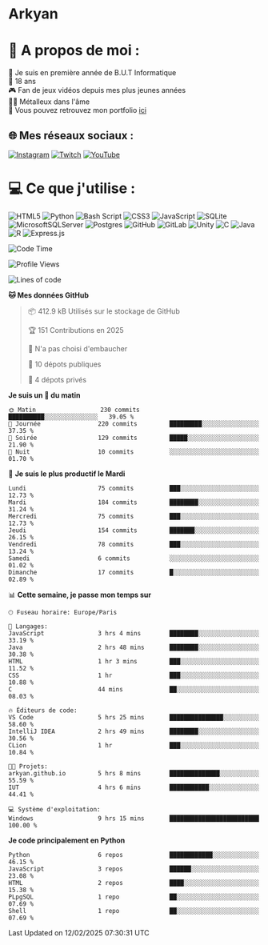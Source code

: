 # Arkyan
 # 💫 A propos de moi :
📖 Je suis en première année de B.U.T Informatique  
🎂 18 ans  
🎮 Fan de jeux vidéos depuis mes plus jeunes années  
🤘🏻 Métalleux dans l'âme  
📕 Vous pouvez retrouvez mon portfolio [ici](arkyan.github.io)

## 🌐 Mes réseaux sociaux :
[![Instagram](https://img.shields.io/badge/Instagram-%23E4405F.svg?logo=Instagram&logoColor=white)](https://instagram.com/arkyan25) [![Twitch](https://img.shields.io/badge/Twitch-%239146FF.svg?logo=Twitch&logoColor=white)](https://twitch.tv/arkyan_) [![YouTube](https://img.shields.io/badge/YouTube-%23FF0000.svg?logo=YouTube&logoColor=white)](https://youtube.com/@arkyan_) 

# 💻 Ce que j'utilise :
![HTML5](https://img.shields.io/badge/html5-%23E34F26.svg?style=for-the-badge&logo=html5&logoColor=white) ![Python](https://img.shields.io/badge/python-3670A0?style=for-the-badge&logo=python&logoColor=ffdd54) ![Bash Script](https://img.shields.io/badge/bash_script-%23121011.svg?style=for-the-badge&logo=gnu-bash&logoColor=white) ![CSS3](https://img.shields.io/badge/css3-%231572B6.svg?style=for-the-badge&logo=css3&logoColor=white) ![JavaScript](https://img.shields.io/badge/javascript-%23323330.svg?style=for-the-badge&logo=javascript&logoColor=%23F7DF1E) ![SQLite](https://img.shields.io/badge/sqlite-%2307405e.svg?style=for-the-badge&logo=sqlite&logoColor=white) ![MicrosoftSQLServer](https://img.shields.io/badge/Microsoft%20SQL%20Server-CC2927?style=for-the-badge&logo=microsoft%20sql%20server&logoColor=white) ![Postgres](https://img.shields.io/badge/postgres-%23316192.svg?style=for-the-badge&logo=postgresql&logoColor=white) ![GitHub](https://img.shields.io/badge/github-%23121011.svg?style=for-the-badge&logo=github&logoColor=white) ![GitLab](https://img.shields.io/badge/gitlab-%23181717.svg?style=for-the-badge&logo=gitlab&logoColor=white) ![Unity](https://img.shields.io/badge/unity-%23000000.svg?style=for-the-badge&logo=unity&logoColor=white)  ![C](https://img.shields.io/badge/c-%2300599C.svg?style=for-the-badge&logo=c&logoColor=white) ![Java](https://img.shields.io/badge/java-%23ED8B00.svg?style=for-the-badge&logo=openjdk&logoColor=white) ![R](https://img.shields.io/badge/r-%23276DC3.svg?style=for-the-badge&logo=r&logoColor=white) ![Express.js](https://img.shields.io/badge/express.js-%23404d59.svg?style=for-the-badge&logo=express&logoColor=%2361DAFB)

<!--START_SECTION:waka-->
![Code Time](http://img.shields.io/badge/Code%20Time-236%20hrs%2035%20mins-blue)

![Profile Views](http://img.shields.io/badge/Vues%20du%20profil-0-blue)

![Lines of code](https://img.shields.io/badge/Depuis%20Hello%20World%2C%20j%27ai%20%C3%A9crit-4.0%20million%20Lignes%20de%20code-blue)

**🐱 Mes données GitHub** 

> 📦 412.9 kB Utilisés sur le stockage de GitHub 
 > 
> 🏆 151 Contributions en 2025
 > 
> 🚫 N'a pas choisi d'embaucher
 > 
> 📜 10 dépots publiques 
 > 
> 🔑 4 dépots privés 
 > 
**Je suis un 🐤 du matin** 

```text
🌞 Matin                  230 commits         ██████████░░░░░░░░░░░░░░░   39.05 % 
🌆 Journée                220 commits         █████████░░░░░░░░░░░░░░░░   37.35 % 
🌃 Soirée                 129 commits         █████░░░░░░░░░░░░░░░░░░░░   21.90 % 
🌙 Nuit                   10 commits          ░░░░░░░░░░░░░░░░░░░░░░░░░   01.70 % 
```
📅 **Je suis le plus productif le Mardi** 

```text
Lundi                    75 commits          ███░░░░░░░░░░░░░░░░░░░░░░   12.73 % 
Mardi                    184 commits         ████████░░░░░░░░░░░░░░░░░   31.24 % 
Mercredi                 75 commits          ███░░░░░░░░░░░░░░░░░░░░░░   12.73 % 
Jeudi                    154 commits         ███████░░░░░░░░░░░░░░░░░░   26.15 % 
Vendredi                 78 commits          ███░░░░░░░░░░░░░░░░░░░░░░   13.24 % 
Samedi                   6 commits           ░░░░░░░░░░░░░░░░░░░░░░░░░   01.02 % 
Dimanche                 17 commits          █░░░░░░░░░░░░░░░░░░░░░░░░   02.89 % 
```


📊 **Cette semaine, je passe mon temps sur** 

```text
🕑︎ Fuseau horaire: Europe/Paris

💬 Langages: 
JavaScript               3 hrs 4 mins        ████████░░░░░░░░░░░░░░░░░   33.19 % 
Java                     2 hrs 48 mins       ████████░░░░░░░░░░░░░░░░░   30.38 % 
HTML                     1 hr 3 mins         ███░░░░░░░░░░░░░░░░░░░░░░   11.52 % 
CSS                      1 hr                ███░░░░░░░░░░░░░░░░░░░░░░   10.88 % 
C                        44 mins             ██░░░░░░░░░░░░░░░░░░░░░░░   08.03 % 

🔥 Éditeurs de code: 
VS Code                  5 hrs 25 mins       ███████████████░░░░░░░░░░   58.60 % 
IntelliJ IDEA            2 hrs 49 mins       ████████░░░░░░░░░░░░░░░░░   30.56 % 
CLion                    1 hr                ███░░░░░░░░░░░░░░░░░░░░░░   10.84 % 

🐱‍💻 Projets: 
arkyan.github.io         5 hrs 8 mins        ██████████████░░░░░░░░░░░   55.59 % 
IUT                      4 hrs 6 mins        ███████████░░░░░░░░░░░░░░   44.41 % 

💻 Système d'exploitation: 
Windows                  9 hrs 15 mins       █████████████████████████   100.00 % 
```

**Je code principalement en Python** 

```text
Python                   6 repos             ████████████░░░░░░░░░░░░░   46.15 % 
JavaScript               3 repos             ██████░░░░░░░░░░░░░░░░░░░   23.08 % 
HTML                     2 repos             ████░░░░░░░░░░░░░░░░░░░░░   15.38 % 
PLpgSQL                  1 repo              ██░░░░░░░░░░░░░░░░░░░░░░░   07.69 % 
Shell                    1 repo              ██░░░░░░░░░░░░░░░░░░░░░░░   07.69 % 
```




 Last Updated on 12/02/2025 07:30:31 UTC
<!--END_SECTION:waka-->

<!--START_SECTION:SHOW_PROJECTS-->
<!--END_SECTION:SHOW_PROJECTS-->

<!--START_SECTION:SHOW_LINES_OF_CODE-->
<!--END_SECTION:SHOW_LINES_OF_CODE-->

<!--START_SECTION:SHOW_TOTAL_CODE_TIME-->
<!--END_SECTION:SHOW_TOTAL_CODE_TIME-->

<!--START_SECTION:SHOW_PROFILE_VIEWS-->
<!--END_SECTION:SHOW_PROFILE_VIEWS-->

<!--START_SECTION:SHOW_COMMIT-->
<!--END_SECTION:SHOW_COMMIT-->

<!--START_SECTION:SHOW_DAYS_OF_WEEK-->
<!--END_SECTION:SHOW_DAYS_OF_WEEK-->

<!--START_SECTION:SHOW_LANGUAGE-->
<!--END_SECTION:SHOW_LANGUAGE-->

<!--START_SECTION:SHOW_TIMEZONE-->
<!--END_SECTION:SHOW_TIMEZONE-->

<!--START_SECTION:SHOW_LANGUAGE_PER_REPO-->
<!--END_SECTION:SHOW_LANGUAGE_PER_REPO-->

<!--START_SECTION:SHOW_SHORT_INFO-->
<!--END_SECTION:SHOW_SHORT_INFO-->
